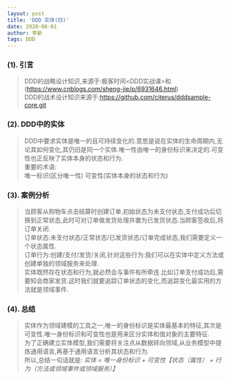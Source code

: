 ```yaml
---
layout: post
title: 'DDD 实体(四)'
date: 2020-06-01
author: 李新
tags: DDD
---
```


### (1). 引言
> DDD的战略设计知识,来源于:极客时间<DDD实战课>和(https://www.cnblogs.com/sheng-jie/p/6931646.html)            
> DDD的战术设计知识来源于:https://github.com/citerus/dddsample-core.git    
### (2). DDD中的实体
> DDD中要求实体是唯一的且可持续变化的.意思是说在实体的生命周期内,无论其如何变化,其仍旧是同一个实体.唯一性由唯一的身份标识来决定的.可变性也正反映了实体本身的状态和行为.  
> 重要的术语:  
> 唯一标识(区分唯一性)
> 可变性(实体本身的状态和行为)
### (3). 案例分析
> 当顾客从购物车点击结算时创建订单,初始状态为未支付状态,支付成功后切换到正常状态,此时可对订单做发货处理并置为已发货状态.当顾客签收后,将订单关闭.   
> 订单状态:未支付状态/正常状态/已发货状态/订单完成状态,我们需要定义一个状态属性.   
> 订单行为:创建/支付/发货/关闭,针对这些行为:我们可以在实体中定义方法或创建单独的领域服务来处理.   
> 实体既然存在状态和行为,就必然会与事件有所牵连.比如订单支付成功后,需要知会商家发货.这时我们就要追踪订单状态的变化,而追踪变化最实用的方法就是领域事件.  
### (4). 总结
> 实体作为领域建模的工具之一,唯一的身份标识是实体最基本的特征,其次是可变性.唯一身份标识和可变性也是用来区分实体和值对象的主要特征.  
> 为了正确建立实体模型,我们需要将关注点从数据转向领域,从业务模型中提炼通用语言,再基于通用语言分析其状态和行为.  
> 所以,总结一句话就是: *实体 = 唯一身份标识 + 可变性【状态（属性） + 行为（方法或领域事件或领域服务）】*